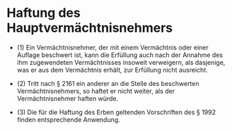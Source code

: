 # Haftung des Hauptvermächtnisnehmers

- (1) Ein Vermächtnisnehmer, der mit einem Vermächtnis oder einer Auflage beschwert ist, kann die Erfüllung auch nach der Annahme des ihm zugewendeten Vermächtnisses insoweit verweigern, als dasjenige, was er aus dem Vermächtnis erhält, zur Erfüllung nicht ausreicht.

- (2) Tritt nach § 2161 ein anderer an die Stelle des beschwerten Vermächtnisnehmers, so haftet er nicht weiter, als der Vermächtnisnehmer haften würde.

- (3) Die für die Haftung des Erben geltenden Vorschriften des § 1992 finden entsprechende Anwendung.

